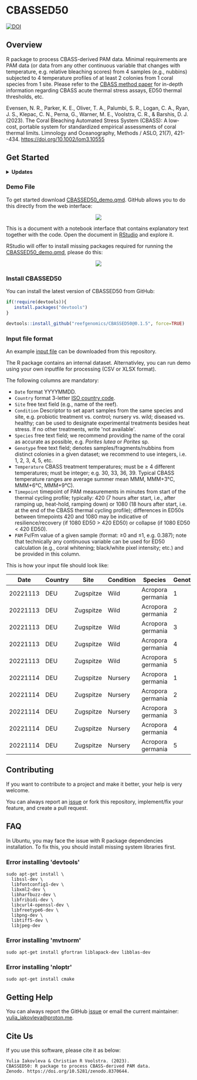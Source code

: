 # CBASSED50

[![DOI](https://zenodo.org/badge/DOI/10.5281/zenodo.14295140.svg)](https://doi.org/10.5281/zenodo.14295140)

## Overview

R package to process CBASS-derived PAM data. Minimal requirements are PAM data (or data from any other continuous variable that changes with temperature, e.g. relative bleaching scores) from 4 samples (e.g., nubbins) subjected to 4 temperature profiles of at least 2 colonies from 1 coral species from 1 site. Please refer to the [CBASS method paper](https://aslopubs.onlinelibrary.wiley.com/doi/10.1002/lom3.10555) for in-depth information regarding CBASS acute thermal stress assays, ED50 thermal thresholds, etc.

Evensen, N. R., Parker, K. E., Oliver, T. A., Palumbi, S. R., Logan, C. A., Ryan, J. S., Klepac, C. N., Perna, G., Warner, M. E., Voolstra, C. R., & Barshis, D. J. (2023). The Coral Bleaching Automated Stress System (CBASS): A low‐cost, portable system for standardized empirical assessments of coral thermal limits. Limnology and Oceanography, Methods / ASLO, 21(7), 421--434. <https://doi.org/10.1002/lom3.10555>

## Get Started

<details> 
<summary><strong>Updates</strong></summary>
<ul>
  <li>Release 0.1.5: Added ED5 and ED95 to functions and minor documentation updates </li>
</ul>
</details>

### Demo File

To get started download [CBASSED50_demo.qmd](https://github.com/reefgenomics/CBASSED50/blob/main/CBASSED50_demo.qmd). GitHub allows you to do this directly from the web interface:

<p align="center">

<img src="https://github.com/reefgenomics/CBASSED50/assets/83506881/b6c9f376-f4b6-46f8-87c2-dce0ccb50ad3"/>

</p>

This is a document with a notebook interface that contains explanatory text together with the code. Open the document in [RStudio](https://quarto.org/docs/get-started/hello/rstudio.html) and explore it.

RStudio will offer to install missing packages required for running the [CBASSED50_demo.qmd](https://github.com/reefgenomics/CBASSED50/blob/main/CBASSED50_demo.qmd), please do this:

<p align="center">

<img src="https://github.com/reefgenomics/CBASSED50/assets/83506881/c90752eb-a487-4560-825d-ac5854f5920f"/>

</p>

### Install CBASSED50

You can install the latest version of CBASSED50 from GitHub:

``` r
if(!require(devtools)){
   install.packages("devtools")
}

devtools::install_github("reefgenomics/CBASSED50@0.1.5", force=TRUE)
```

### Input file format

An example [input file](https://github.com/reefgenomics/CBASSED50/blob/main/examples/cbass_dataset.csv) can be downloaded from this repository.

The R package contains an internal dataset. Alternativley, you can run demo using your own inputfile for processing (CSV or XLSX format).

The following columns are mandatory:

- `Date` format YYYYMMDD.
- `Country` format 3-letter [ISO country code](https://countrycode.org).
- `Site` free text field (e.g., name of the reef).
- `Condition` Descriptor to set apart samples from the same species and 
  site, e.g. probiotic treatment vs. control; nursery vs. wild; diseased vs.
  healthy; can be used to designate experimental treatments besides heat 
  stress. If no other treatments, write 'not available'.
- `Species` free text field; we recommend providing the name of the coral 
  as accurate as possible, e.g. _Porites lutea_ or _Porites_ sp.
- `Genotype` free text field; denotes samples/fragments/nubbins from 
  distinct colonies in a given dataset; we recommend to use integers, i.e. 1, 2, 3, 4, 5, etc.
- `Temperature` CBASS treatment temperatures; must be ≥ 4 different 
  temperatures; must be integer; e.g. 30, 33, 36, 39. Typical CBASS 
  temperature ranges are average summer mean MMM, MMM+3°C, MMM+6°C, MMM+9°C).
- `Timepoint` timepoint of PAM measurements in minutes from start of the 
  thermal cycling profile; typically: 420 (7 hours after start, i.e., after 
  ramping up, heat-hold, ramping down) or 1080 (18 hours after start, i.e. 
  at the end of the CBASS thermal cycling profile); differences in ED50s 
  between timepoints 420 and 1080 may be indicative of resilience/recovery 
  (if 1080 ED50 > 420 ED50) or collapse (if 1080 ED50 < 420 ED50).
- `PAM` Fv/Fm value of a given sample (format: ≥0 and ≤1, e.g. 0.387); note 
  that technically any continuous variable can be used for ED50 calculation 
  (e.g., coral whitening; black/white pixel intensity; etc.) and be 
  provided in this column.

This is how your input file should look like:

|   Date   | Country |    Site    | Condition |      Species      | Genotype | Temperature | Timepoint |   PAM   |
|----------|---------|------------|-----------|-------------------|----------|-------------|-----------|---------|
| 20221113 |   DEU   | Zugspitze   |   Wild    | Acropora germania |    1     |      29     |    420    | 0.608   |
| 20221113 |   DEU   | Zugspitze   |   Wild    | Acropora germania |    2     |      29     |    420    | 0.651   |
| 20221113 |   DEU   | Zugspitze   |   Wild    | Acropora germania |    3     |      29     |    420    | 0.558   |
| 20221113 |   DEU   | Zugspitze   |   Wild    | Acropora germania |    4     |      29     |    420    | 0.635   |
| 20221113 |   DEU   | Zugspitze   |   Wild    | Acropora germania |    5     |      29     |    420    | 0.618   |
| 20221114 |   DEU   | Zugspitze   |  Nursery  | Acropora germania |    1     |      29     |    420    | 0.636   |
| 20221114 |   DEU   | Zugspitze   |  Nursery  | Acropora germania |    2     |      29     |    420    | 0.615   |
| 20221114 |   DEU   | Zugspitze   |  Nursery  | Acropora germania |    3     |      29     |    420    | 0.64    |
| 20221114 |   DEU   | Zugspitze   |  Nursery  | Acropora germania |    4     |      29     |    420    | 0.669   |
| 20221114 |   DEU   | Zugspitze   |  Nursery  | Acropora germania |    5     |      29     |    420    | 0.64    |


## Contributing

If you want to contribute to a project and make it better, your help is very welcome.

You can always report an [issue](https://github.com/reefgenomics/CBASSED50/issues) or fork this repository, implement/fix your feature, and create a pull request.

## FAQ

In Ubuntu, you may face the issue with R package dependencies installation. To fix this, you should install missing system libraries first.

### Error installing 'devtools'

``` commandline
sudo apt-get install \
  libssl-dev \
  libfontconfig1-dev \
  libxml2-dev \
  libharfbuzz-dev \
  libfribidi-dev \
  libcurl4-openssl-dev \
  libfreetype6-dev \
  libpng-dev \
  libtiff5-dev \
  libjpeg-dev
```

### Error installing 'mvtnorm'

``` commandline
sudo apt-get install gfortran liblapack-dev libblas-dev
```

### Error installing 'nloptr'

``` commandline
sudo apt-get install cmake
```

## Getting Help

You can always report the GitHub [issue](https://github.com/reefgenomics/CBASSED50/issues) or email the current maintainer: [yulia_iakovleva@proton.me](mailto:yulia_iakovleva@proton.me).

## Cite Us

If you use this software, please cite it as below:

``` commandline
Yulia Iakovleva & Christian R Voolstra. (2023).
CBASSED50: R package to process CBASS-derived PAM data.
Zenodo. https://doi.org/10.5281/zenodo.8370644.
```

